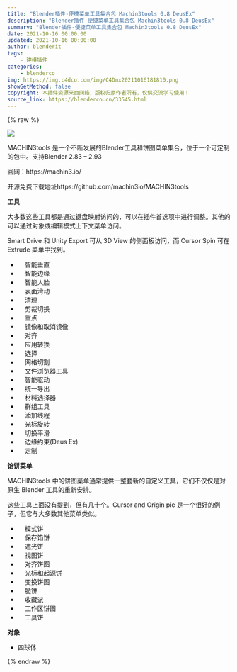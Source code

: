 ```yaml
---
title: "Blender插件-便捷菜单工具集合包 Machin3tools 0.8 DeusEx"
description: "Blender插件-便捷菜单工具集合包 Machin3tools 0.8 DeusEx"
summary: "Blender插件-便捷菜单工具集合包 Machin3tools 0.8 DeusEx"
date: 2021-10-16 00:00:00
updated: 2021-10-16 00:00:00
author: blenderit
tags: 
    - 建模插件
categories:
    - blenderco
img: https://img.c4dco.com/img/C4Dmx20211016181810.png
showGetMethod: false
copyright: 本插件资源来自网络，版权归原作者所有，仅供交流学习使用！
source_link: https://blenderco.cn/33545.html
---
```


{% raw %}
<p><img class="aligncenter" src="https://img.c4dco.com/img/C4Dmx20211016181810.png"></p><p>MACHIN3tools 是一个不断发展的Blender工具和饼图菜单集合，位于一个可定制的包中。支持Blender 2.83 – 2.93</p><p>官网：https://machin3.io/</p><p>开源免费下载地址https://github.com/machin3io/MACHIN3tools</p><p><strong>工具</strong></p><p>大多数这些工具都是通过键盘映射访问的，可以在插件首选项中进行调整。其他的可以通过对象或编辑模式上下文菜单访问。</p><p>Smart Drive 和 Unity Export 可从 3D View 的侧面板访问，而 Cursor Spin 可在 Extrude 菜单中找到。</p><ul>
<li>    智能垂直</li>
<li>    智能边缘</li>
<li>    智能人脸</li>
<li>    表面滑动</li>
<li>    清理</li>
<li>    剪裁切换</li>
<li>    重点</li>
<li>    镜像和取消镜像</li>
<li>    对齐</li>
<li>    应用转换</li>
<li>    选择</li>
<li>    网格切割</li>
<li>    文件浏览器工具</li>
<li>    智能驱动</li>
<li>    统一导出</li>
<li>    材料选择器</li>
<li>    群组工具</li>
<li>    添加线程</li>
<li>    光标旋转</li>
<li>    切换平滑</li>
<li>    边缘约束(Deus Ex)</li>
<li>    定制</li>
</ul><p><strong>馅饼菜单</strong></p><p>MACHIN3tools 中的饼图菜单通常提供一整套新的自定义工具，它们不仅仅是对原生 Blender 工具的重新安排。</p><p>这些工具上面没有提到，但有几十个。Cursor and Origin pie 是一个很好的例子，但它与大多数其他菜单类似。</p><ul>
<li>    模式饼</li>
<li>    保存馅饼</li>
<li>    遮光饼</li>
<li>    视图饼</li>
<li>    对齐饼图</li>
<li>    光标和起源饼</li>
<li>    变换饼图</li>
<li>    脆饼</li>
<li>    收藏派</li>
<li>    工作区饼图</li>
<li>    工具饼</li>
</ul><p><strong>对象</strong></p><ul>
<li>四球体</li>
</ul>
<div style="display: none">blenderco</div>
{% endraw %}